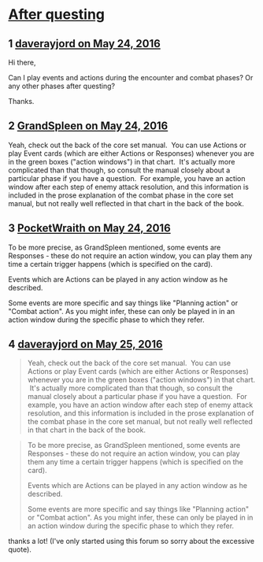 # [After questing](https://community.fantasyflightgames.com/topic/220820-after-questing/)

## 1 [daverayjord on May 24, 2016](https://community.fantasyflightgames.com/topic/220820-after-questing/?do=findComment&comment=2232987)

Hi there,

Can I play events and actions during the encounter and combat phases? Or any other phases after questing?

Thanks.

## 2 [GrandSpleen on May 24, 2016](https://community.fantasyflightgames.com/topic/220820-after-questing/?do=findComment&comment=2233185)

Yeah, check out the back of the core set manual.  You can use Actions or play Event cards (which are either Actions or Responses) whenever you are in the green boxes ("action windows") in that chart.  It's actually more complicated than that though, so consult the manual closely about a particular phase if you have a question.  For example, you have an action window after each step of enemy attack resolution, and this information is included in the prose explanation of the combat phase in the core set manual, but not really well reflected in that chart in the back of the book.

## 3 [PocketWraith on May 24, 2016](https://community.fantasyflightgames.com/topic/220820-after-questing/?do=findComment&comment=2233319)

To be more precise, as GrandSpleen mentioned, some events are Responses - these do not require an action window, you can play them any time a certain trigger happens (which is specified on the card).

Events which are Actions can be played in any action window as he described.

Some events are more specific and say things like "Planning action" or "Combat action". As you might infer, these can only be played in in an action window during the specific phase to which they refer.

## 4 [daverayjord on May 25, 2016](https://community.fantasyflightgames.com/topic/220820-after-questing/?do=findComment&comment=2233486)

> Yeah, check out the back of the core set manual.  You can use Actions or play Event cards (which are either Actions or Responses) whenever you are in the green boxes ("action windows") in that chart.  It's actually more complicated than that though, so consult the manual closely about a particular phase if you have a question.  For example, you have an action window after each step of enemy attack resolution, and this information is included in the prose explanation of the combat phase in the core set manual, but not really well reflected in that chart in the back of the book.

> To be more precise, as GrandSpleen mentioned, some events are Responses - these do not require an action window, you can play them any time a certain trigger happens (which is specified on the card).
> 
> Events which are Actions can be played in any action window as he described.
> 
> Some events are more specific and say things like "Planning action" or "Combat action". As you might infer, these can only be played in in an action window during the specific phase to which they refer.

thanks a lot! (I've only started using this forum so sorry about the excessive quote).

